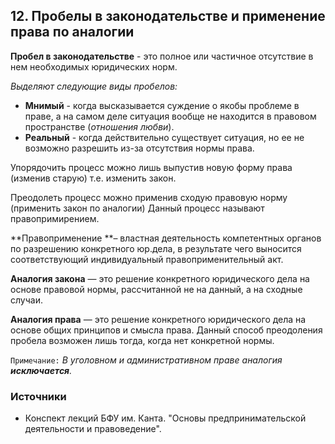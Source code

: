 ## 12. Пробелы в законодательстве и применение права по аналогии

**Пробел в законодательстве** - это полное или частичное отсутствие в нем необходимых юридических норм. 

*Выделяют следующие виды пробелов:*

- **Мнимый** - когда высказывается суждение о якобы проблеме в праве, а на самом деле ситуация вообще не находится в правовом пространстве (*отношения любви*).
- **Реальный** - когда действительно существует ситуация, но ее не возможно разрешить из-за отсутствия нормы права.

Упорядочить процесс можно лишь выпустив новую форму права (изменив старую) т.е. изменить закон.

Преодолеть процесс можно применив сходую правовую норму (применить закон по аналогии) Данный процесс называют правопримирением.

**Правоприменение **– властная деятельность компетентных органов по разрешению конкретного юр.дела, в результате чего выносится соответствующий индивидуальный правоприменительный акт. 

**Аналогия закона** — это решение конкретного юридического дела на основе правовой нормы, рассчитанной не на данный, а на сходные случаи.

**Аналогия права** — это решение конкретного юридического дела на основе общих принципов и смысла права. Данный способ преодоления пробела возможен лишь тогда, когда нет конкретной нормы.

`Примечание:` *В уголовном и административном праве аналогия __исключается__.*

### Источники

- Конспект лекций БФУ им. Канта. "Основы предпринимательской деятельности и правоведение".